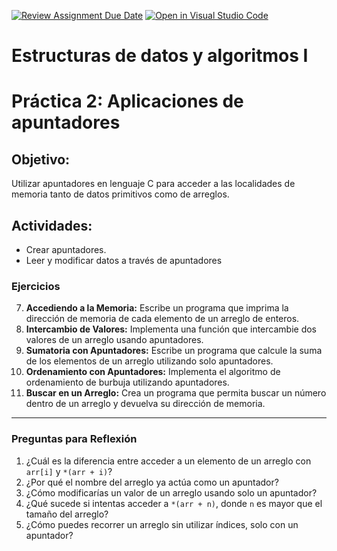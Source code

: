 [![Review Assignment Due Date](https://classroom.github.com/assets/deadline-readme-button-22041afd0340ce965d47ae6ef1cefeee28c7c493a6346c4f15d667ab976d596c.svg)](https://classroom.github.com/a/NqAm2fXv)
[![Open in Visual Studio Code](https://classroom.github.com/assets/open-in-vscode-2e0aaae1b6195c2367325f4f02e2d04e9abb55f0b24a779b69b11b9e10269abc.svg)](https://classroom.github.com/online_ide?assignment_repo_id=18311333&assignment_repo_type=AssignmentRepo)
# Estructuras de datos y algoritmos I

# Práctica 2: Aplicaciones de apuntadores

## Objetivo:
Utilizar apuntadores en lenguaje C para acceder a las localidades de memoria tanto de
datos primitivos como de arreglos.

## Actividades:
* Crear apuntadores.
* Leer y modificar datos a través de apuntadores



### Ejercicios
7. **Accediendo a la Memoria:** Escribe un programa que imprima la dirección de memoria de cada elemento de un arreglo de enteros.
8. **Intercambio de Valores:** Implementa una función que intercambie dos valores de un arreglo usando apuntadores.
9. **Sumatoria con Apuntadores:** Escribe un programa que calcule la suma de los elementos de un arreglo utilizando solo apuntadores.
10. **Ordenamiento con Apuntadores:** Implementa el algoritmo de ordenamiento de burbuja utilizando apuntadores.
11. **Buscar en un Arreglo:** Crea un programa que permita buscar un número dentro de un arreglo y devuelva su dirección de memoria.

---

### Preguntas para Reflexión
1. ¿Cuál es la diferencia entre acceder a un elemento de un arreglo con `arr[i]` y `*(arr + i)`?
2. ¿Por qué el nombre del arreglo ya actúa como un apuntador?
3. ¿Cómo modificarías un valor de un arreglo usando solo un apuntador?
4. ¿Qué sucede si intentas acceder a `*(arr + n)`, donde `n` es mayor que el tamaño del arreglo?
5. ¿Cómo puedes recorrer un arreglo sin utilizar índices, solo con un apuntador?
